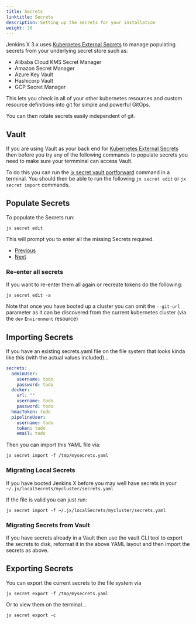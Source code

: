 ```yaml
---
title: Secrets
linktitle: Secrets
description: Setting up the secrets for your installation
weight: 30
---
```


Jenkins X 3.x uses [Kubernetes External Secrets](https://github.com/godaddy/kubernetes-external-secrets) to manage populating secrets from your underlying secret store such as:

* Alibaba Cloud KMS Secret Manager
* Amazon Secret Manager
* Azure Key Vault
* Hashicorp Vault
* GCP Secret Manager

This lets you check in all of your other kubernetes resources and custom resource definitions into git for simple and powerful GitOps.

You can then rotate secrets easily independent of git.

## Vault

If you are using Vault as your back end for [Kubernetes External Secrets](https://github.com/godaddy/kubernetes-external-secrets)  then before you try any of the following commands to populate secrets you need to make sure your termminal can access Vault.

To do this you can run the [jx secret vault portforward](https://github.com/jenkins-x/jx-secret/blob/master/docs/cmd/jx-secret_vault_portforward.md) command in a terminal. You should then be able to run the following `jx secret edit` or `jx secret import` commands.

## Populate Secrets

To populate the Secrets run:

```
jx secret edit
```                  

This will prompt you to enter all the missing Secrets required.

<nav>
  <ul class="pagination">
    <li class="page-item"><a class="page-link" href="/docs/v3/getting-started">Previous</a></li>
    <li class="page-item"><a class="page-link" href="../config">Next</a></li>
  </ul>
</nav>

### Re-enter all secrets

If you want to re-enter them all again or recreate tokens do the following:

```
jx secret edit -a
```                                                                        

Note that once you have booted up a cluster you can omit the `--git-url` parameter as it can be discovered from the current kubernetes cluster (via the `dev` `Environment` resource)

## Importing Secrets

If you have an existing secrets.yaml file on the file system that looks kinda like this (with the actual values included)...

```yaml
secrets:
  adminUser:
    username: todo
    password: todo
  docker:
    url: ""
    username: todo
    password: todo
  hmacToken: todo
  pipelineUser:
    username: todo
    token: todo
    email: todo
```

Then you can import this YAML file via:

```
jx secret import -f /tmp/mysecrets.yaml 
```                  


### Migrating Local Secrets

If you have booted Jenkins X before you may well have secrets in your `~/.jx/localSecrets/mycluster/secrets.yaml`

If the file is valid you can just run:

```
jx secret import -f ~/.jx/localSecrets/mycluster/secrets.yaml 
```                  

### Migrating Secrets from Vault

If you have secrets already in a Vault then use the vault CLI tool to export the secrets to disk, reformat it in the above YAML layout and then import the secrets as above.

## Exporting Secrets

You can export the current secrets to the file system via

```
jx secret export -f /tmp/mysecrets.yaml
```                  

Or to view them on the terminal...

```
jx secret export -c
```                  

